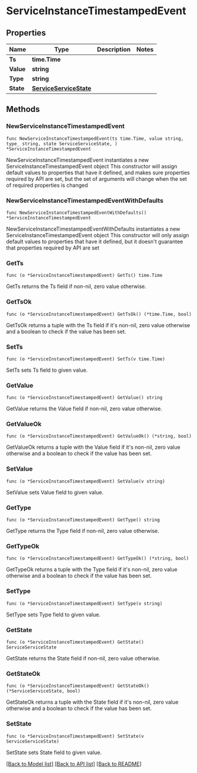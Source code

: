# ServiceInstanceTimestampedEvent

## Properties

Name | Type | Description | Notes
------------ | ------------- | ------------- | -------------
**Ts** | **time.Time** |  | 
**Value** | **string** |  | 
**Type** | **string** |  | 
**State** | [**ServiceServiceState**](ServiceServiceState.md) |  | 

## Methods

### NewServiceInstanceTimestampedEvent

`func NewServiceInstanceTimestampedEvent(ts time.Time, value string, type_ string, state ServiceServiceState, ) *ServiceInstanceTimestampedEvent`

NewServiceInstanceTimestampedEvent instantiates a new ServiceInstanceTimestampedEvent object
This constructor will assign default values to properties that have it defined,
and makes sure properties required by API are set, but the set of arguments
will change when the set of required properties is changed

### NewServiceInstanceTimestampedEventWithDefaults

`func NewServiceInstanceTimestampedEventWithDefaults() *ServiceInstanceTimestampedEvent`

NewServiceInstanceTimestampedEventWithDefaults instantiates a new ServiceInstanceTimestampedEvent object
This constructor will only assign default values to properties that have it defined,
but it doesn't guarantee that properties required by API are set

### GetTs

`func (o *ServiceInstanceTimestampedEvent) GetTs() time.Time`

GetTs returns the Ts field if non-nil, zero value otherwise.

### GetTsOk

`func (o *ServiceInstanceTimestampedEvent) GetTsOk() (*time.Time, bool)`

GetTsOk returns a tuple with the Ts field if it's non-nil, zero value otherwise
and a boolean to check if the value has been set.

### SetTs

`func (o *ServiceInstanceTimestampedEvent) SetTs(v time.Time)`

SetTs sets Ts field to given value.


### GetValue

`func (o *ServiceInstanceTimestampedEvent) GetValue() string`

GetValue returns the Value field if non-nil, zero value otherwise.

### GetValueOk

`func (o *ServiceInstanceTimestampedEvent) GetValueOk() (*string, bool)`

GetValueOk returns a tuple with the Value field if it's non-nil, zero value otherwise
and a boolean to check if the value has been set.

### SetValue

`func (o *ServiceInstanceTimestampedEvent) SetValue(v string)`

SetValue sets Value field to given value.


### GetType

`func (o *ServiceInstanceTimestampedEvent) GetType() string`

GetType returns the Type field if non-nil, zero value otherwise.

### GetTypeOk

`func (o *ServiceInstanceTimestampedEvent) GetTypeOk() (*string, bool)`

GetTypeOk returns a tuple with the Type field if it's non-nil, zero value otherwise
and a boolean to check if the value has been set.

### SetType

`func (o *ServiceInstanceTimestampedEvent) SetType(v string)`

SetType sets Type field to given value.


### GetState

`func (o *ServiceInstanceTimestampedEvent) GetState() ServiceServiceState`

GetState returns the State field if non-nil, zero value otherwise.

### GetStateOk

`func (o *ServiceInstanceTimestampedEvent) GetStateOk() (*ServiceServiceState, bool)`

GetStateOk returns a tuple with the State field if it's non-nil, zero value otherwise
and a boolean to check if the value has been set.

### SetState

`func (o *ServiceInstanceTimestampedEvent) SetState(v ServiceServiceState)`

SetState sets State field to given value.



[[Back to Model list]](../README.md#documentation-for-models) [[Back to API list]](../README.md#documentation-for-api-endpoints) [[Back to README]](../README.md)


